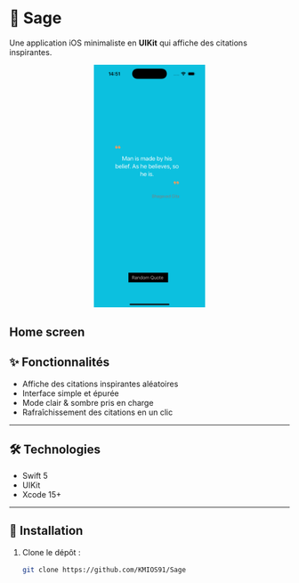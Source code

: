 # 🌿 Sage

Une application iOS minimaliste en **UIKit** qui affiche des citations inspirantes.

<p align="center">
<img src="Screenshots/picture.png" width="200" alt="Home" >
</p>

**Home screen** 
---

## ✨ Fonctionnalités
- Affiche des citations inspirantes aléatoires
- Interface simple et épurée
- Mode clair & sombre pris en charge
- Rafraîchissement des citations en un clic

---

## 🛠️ Technologies
- Swift 5
- UIKit
- Xcode 15+

---

## 🚀 Installation
1. Clone le dépôt :
   ```bash
   git clone https://github.com/KMIOS91/Sage
